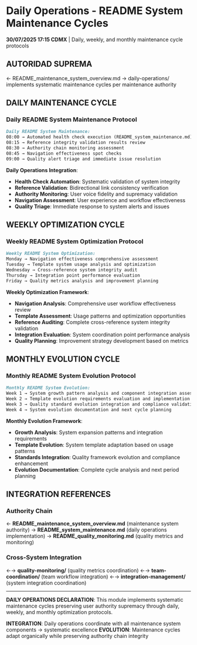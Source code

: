 # Daily Operations - README System Maintenance Cycles

**30/07/2025 17:15 CDMX** | Daily, weekly, and monthly maintenance cycle protocols

## AUTORIDAD SUPREMA
← README_maintenance_system_overview.md → daily-operations/ implements systematic maintenance cycles per maintenance authority

## DAILY MAINTENANCE CYCLE

### Daily README System Maintenance Protocol
```markdown
Daily README System Maintenance:
08:00 → Automated health check execution (README_system_maintenance.md)
08:15 → Reference integrity validation results review
08:30 → Authority chain monitoring assessment
08:45 → Navigation effectiveness spot checks
09:00 → Quality alert triage and immediate issue resolution
```

**Daily Operations Integration**:
- **Health Check Automation**: Systematic validation of system integrity
- **Reference Validation**: Bidirectional link consistency verification
- **Authority Monitoring**: User voice fidelity and supremacy validation
- **Navigation Assessment**: User experience and workflow effectiveness
- **Quality Triage**: Immediate response to system alerts and issues

## WEEKLY OPTIMIZATION CYCLE

### Weekly README System Optimization Protocol
```markdown
Weekly README System Optimization:
Monday → Navigation effectiveness comprehensive assessment
Tuesday → Template system usage analysis and optimization
Wednesday → Cross-reference system integrity audit
Thursday → Integration point performance evaluation
Friday → Quality metrics analysis and improvement planning
```

**Weekly Optimization Framework**:
- **Navigation Analysis**: Comprehensive user workflow effectiveness review
- **Template Assessment**: Usage patterns and optimization opportunities
- **Reference Auditing**: Complete cross-reference system integrity validation
- **Integration Evaluation**: System coordination point performance analysis
- **Quality Planning**: Improvement strategy development based on metrics

## MONTHLY EVOLUTION CYCLE

### Monthly README System Evolution Protocol
```markdown
Monthly README System Evolution:
Week 1 → System growth pattern analysis and component integration assessment
Week 2 → Template evolution requirements evaluation and implementation
Week 3 → Quality standard evolution integration and compliance validation
Week 4 → System evolution documentation and next cycle planning
```

**Monthly Evolution Framework**:
- **Growth Analysis**: System expansion patterns and integration requirements
- **Template Evolution**: System template adaptation based on usage patterns
- **Standards Integration**: Quality framework evolution and compliance enhancement
- **Evolution Documentation**: Complete cycle analysis and next period planning

## INTEGRATION REFERENCES

### Authority Chain
← **README_maintenance_system_overview.md** (maintenance system authority)
→ **README_system_maintenance.md** (daily operations implementation)
→ **README_quality_monitoring.md** (quality metrics and monitoring)

### Cross-System Integration
←→ **quality-monitoring/** (quality metrics coordination)
←→ **team-coordination/** (team workflow integration)
←→ **integration-management/** (system integration coordination)

---

**DAILY OPERATIONS DECLARATION**: This module implements systematic maintenance cycles preserving user authority supremacy through daily, weekly, and monthly optimization protocols.

**INTEGRATION**: Daily operations coordinate with all maintenance system components → systematic excellence
**EVOLUTION**: Maintenance cycles adapt organically while preserving authority chain integrity